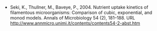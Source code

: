 - Seki, K., Thullner, M., Baveye, P., 2004. Nutrient uptake kinetics of filamentous microorganisms: Comparison of cubic, exponential, and monod models. Annals of Microbiology 54 (2), 181–188. URL http://www.annmicro.unimi.it/contents/contents54-2-abst.htm
